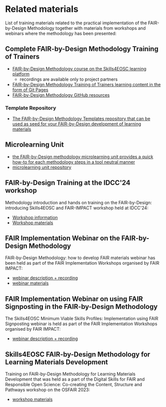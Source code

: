 # Related materials

List of training materials related to the practical implementation of the FAIR-by-Design Methodology together with materials from workshops and webinars where the methodology has been presented:

## Complete FAIR-by-Design Methodology Training of Trainers

 * [FAIR-by-Design Methodology course on the Skills4EOSC learning platform](https://learning.skills4eosc.eu/course/view.php?id=19)
    * recordings are available only to project partners
 * [FAIR-by-Design Methodology Training of Trainers learning content in the form of Git Pages](https://fair-by-design-methodology.github.io/FAIR-by-Design_ToT/latest/)
 * [FAIR-by-Design Methodology GitHub resources](https://github.com/FAIR-by-Design-Methodology/FAIR-by-Design_ToT)
 
 ### Template Repository

 * [The FAIR-by-Design Methodology Templates repository that can be used as seed for your FAIR-by-Design development of learning materials](https://github.com/FAIR-by-Design-Methodology/templates)

## Microlearning Unit

* [the FAIR-by-Design methodology microlearning unit provides a quick how-to for each methodology steps in a tool neutral manner](https://fair-by-design-methodology.github.io/microlearning/latest/)
* [microlearning unit repository](https://github.com/FAIR-by-Design-Methodology/microlearning)

## FAIR-by-Design Training at the IDCC'24 workshop

Methodology introduction and hands on training on the FAIR-by-Design: introducing Skills4EOSC and FAIR-IMPACT workshop held at IDCC'24:

* [Workshop information](https://www.eventbrite.co.uk/e/idcc24-w6-fair-by-design-introducing-skills4eosc-and-fair-impact-tickets-792998538977)
* [Workshop materials](https://fair-by-design-methodology.github.io/IDCC24workshop/latest/)

## FAIR Implementation Webinar on the FAIR-by-Design Methodology

FAIR-by-Design Methodology: how to develop FAIR materials webinar has been held as part of the FAIR Implementation Workshops organised by FAIR IMPACT:

* [webinar description + recording](https://fair-impact.eu/events/fair-implementation-workshops/fair-design-methodology-how-develop-fair-materials)
* [webinar materials](https://zenodo.org/records/10256852)

## FAIR Implementation Webinar on using FAIR Signposting in the FAIR-by-Design Methodology

The Skills4EOSC Minimum Viable Skills Profiles: Implementation using FAIR Signposting webinar is held as part of the FAIR Implementation Workshops organised by FAIR IMPACT:

* [webinar description + recording](https://fair-impact.eu/events/fair-implementation-workshops/skills4eosc-minimum-viable-skills-profiles-implementation)

## Skills4EOSC FAIR-by-Design Methodology for Learning Materials Development

Training on FAIR-by-Design Methodology for Learning Materials Development that was held as a part of the Digital Skills for FAIR and Responsible Open Science: Co-creating the Content, Structure and Pathways workshop on the OSFAIR 2023:

* [workshop materials](https://zenodo.org/records/8419242)


